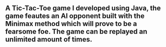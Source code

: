 <h2> A Tic-Tac-Toe game I developed using Java, the game feautes an AI opponent built with the Minimax method which will prove to be a fearsome foe.
The game can be replayed an unlimited amount of times. </h2>
